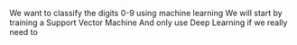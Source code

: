 We want to classify the digits 0-9 using machine learning
We will start by training a Support Vector Machine
And only use Deep Learning if we really need to